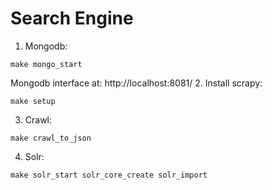 # Search Engine

1. Mongodb:
```
make mongo_start
```
Mongodb interface at: http://localhost:8081/
2. Install scrapy:
```
make setup
```
3. Crawl:
```
make crawl_to_json
```
4. Solr:
```
make solr_start solr_core_create solr_import
```
